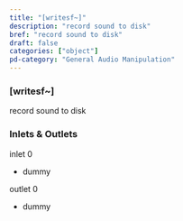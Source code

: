 ```yaml
---
title: "[writesf~]"
description: "record sound to disk"
bref: "record sound to disk"
draft: false
categories: ["object"]
pd-category: "General Audio Manipulation"
---
```


### [writesf~]

record sound to disk

### Inlets & Outlets

inlet 0

 - dummy

outlet 0

 - dummy
 
